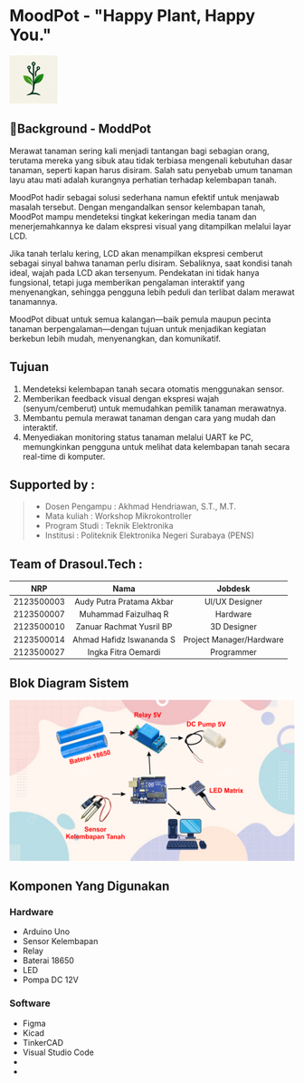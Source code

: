 # MoodPot - "Happy Plant, Happy You."

<img src="https://github.com/audyakbar4/SafeGuard-Nano/blob/main/Assets/brandinglogo.jpg" width="85" height="85">

## 🌱Background - ModdPot
Merawat tanaman sering kali menjadi tantangan bagi sebagian orang, terutama mereka yang sibuk atau tidak terbiasa mengenali kebutuhan dasar tanaman, seperti kapan harus disiram. Salah satu penyebab umum tanaman layu atau mati adalah kurangnya perhatian terhadap kelembapan tanah.

MoodPot hadir sebagai solusi sederhana namun efektif untuk menjawab masalah tersebut. Dengan mengandalkan sensor kelembapan tanah, MoodPot mampu mendeteksi tingkat kekeringan media tanam dan menerjemahkannya ke dalam ekspresi visual yang ditampilkan melalui layar LCD.

Jika tanah terlalu kering, LCD akan menampilkan ekspresi cemberut sebagai sinyal bahwa tanaman perlu disiram. Sebaliknya, saat kondisi tanah ideal, wajah pada LCD akan tersenyum. Pendekatan ini tidak hanya fungsional, tetapi juga memberikan pengalaman interaktif yang menyenangkan, sehingga pengguna lebih peduli dan terlibat dalam merawat tanamannya.

MoodPot dibuat untuk semua kalangan—baik pemula maupun pecinta tanaman berpengalaman—dengan tujuan untuk menjadikan kegiatan berkebun lebih mudah, menyenangkan, dan komunikatif.

## Tujuan
1. Mendeteksi kelembapan tanah secara otomatis menggunakan sensor.
2. Memberikan feedback visual dengan ekspresi wajah (senyum/cemberut) untuk memudahkan pemilik tanaman merawatnya.
3. Membantu pemula merawat tanaman dengan cara yang mudah dan interaktif.
4. Menyediakan monitoring status tanaman melalui UART ke PC, memungkinkan pengguna untuk melihat data kelembapan tanah secara real-time di komputer.

## Supported by :
>- Dosen Pengampu : Akhmad Hendriawan, S.T., M.T.
>- Mata kuliah : Workshop Mikrokontroller
>- Program Studi : Teknik Elektronika
>- Institusi : Politeknik Elektronika Negeri Surabaya (PENS)

## Team of Drasoul.Tech :
|      NRP      |       Nama      |    Jobdesk    |
| :-----------:|:----------------:| :------------:|
|2123500003|Audy Putra Pratama Akbar|UI/UX Designer|
|2123500007|Muhammad Faizulhaq R|Hardware|
|2123500010|Zanuar Rachmat Yusril BP|3D Designer|
|2123500014|Ahmad Hafidz Iswananda S|Project Manager/Hardware|
|2123500027|Ingka Fitra Oemardi|Programmer|


## Blok Diagram Sistem
<img src="https://github.com/audyakbar4/SafeGuard-Nano/blob/main/Assets/Bagsssan%20SafeGuard.png">


## Komponen Yang Digunakan

### Hardware
- Arduino Uno
- Sensor Kelembapan
- Relay
- Baterai 18650
- LED
- Pompa DC 12V


### Software
- Figma
- Kicad
- TinkerCAD
- Visual Studio Code
- 
- 



